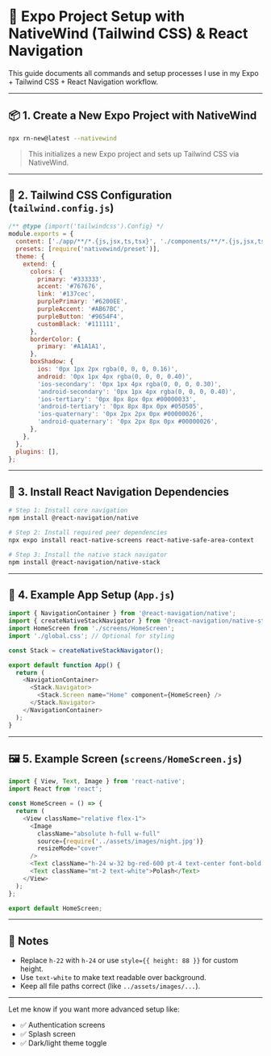 # 🚀 Expo Project Setup with NativeWind (Tailwind CSS) & React Navigation

This guide documents all commands and setup processes I use in my Expo + Tailwind CSS + React Navigation workflow.

---

## 📦 1. Create a New Expo Project with NativeWind

```bash
npx rn-new@latest --nativewind
```

> This initializes a new Expo project and sets up Tailwind CSS via NativeWind.

---

## 🎨 2. Tailwind CSS Configuration (`tailwind.config.js`)

```js
/** @type {import('tailwindcss').Config} */
module.exports = {
  content: ['./app/**/*.{js,jsx,ts,tsx}', './components/**/*.{js,jsx,ts,tsx}'],
  presets: [require('nativewind/preset')],
  theme: {
    extend: {
      colors: {
        primary: '#333333',
        accent: '#767676',
        link: '#137cec',
        purplePrimary: '#6200EE',
        purpleAccent: '#AB67BC',
        purpleButton: '#9654F4',
        customBlack: '#111111',
      },
      borderColor: {
        primary: '#A1A1A1',
      },
      boxShadow: {
        ios: '0px 1px 2px rgba(0, 0, 0, 0.16)',
        android: '0px 1px 4px rgba(0, 0, 0, 0.40)',
        'ios-secondary': '0px 1px 4px rgba(0, 0, 0, 0.30)',
        'android-secondary': '0px 1px 4px rgba(0, 0, 0, 0.40)',
        'ios-tertiary': '0px 8px 8px 0px #00000033',
        'android-tertiary': '0px 8px 8px 0px #050505',
        'ios-quaternary': '0px 2px 2px 0px #00000026',
        'android-quaternary': '0px 2px 8px 0px #00000026',
      },
    },
  },
  plugins: [],
};
```

---

## 🔗 3. Install React Navigation Dependencies

```bash
# Step 1: Install core navigation
npm install @react-navigation/native

# Step 2: Install required peer dependencies
npx expo install react-native-screens react-native-safe-area-context

# Step 3: Install the native stack navigator
npm install @react-navigation/native-stack
```

---

## 🧠 4. Example App Setup (`App.js`)

```js
import { NavigationContainer } from '@react-navigation/native';
import { createNativeStackNavigator } from '@react-navigation/native-stack';
import HomeScreen from './screens/HomeScreen';
import './global.css'; // Optional for styling

const Stack = createNativeStackNavigator();

export default function App() {
  return (
    <NavigationContainer>
      <Stack.Navigator>
        <Stack.Screen name="Home" component={HomeScreen} />
      </Stack.Navigator>
    </NavigationContainer>
  );
}
```

---

## 🖼️ 5. Example Screen (`screens/HomeScreen.js`)

```js
import { View, Text, Image } from 'react-native';
import React from 'react';

const HomeScreen = () => {
  return (
    <View className="relative flex-1">
      <Image
        className="absolute h-full w-full"
        source={require('../assets/images/night.jpg')}
        resizeMode="cover"
      />
      <Text className="h-24 w-32 bg-red-600 pt-4 text-center font-bold text-white">HomeScreen</Text>
      <Text className="mt-2 text-white">Polash</Text>
    </View>
  );
};

export default HomeScreen;
```

---

## 📝 Notes

- Replace `h-22` with `h-24` or use `style={{ height: 88 }}` for custom height.
- Use `text-white` to make text readable over background.
- Keep all file paths correct (like `../assets/images/...`).

---

Let me know if you want more advanced setup like:

- ✅ Authentication screens
- ✅ Splash screen
- ✅ Dark/light theme toggle
